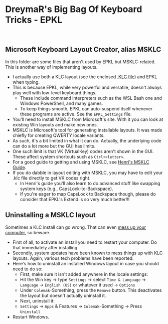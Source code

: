 DreymaR's Big Bag Of Keyboard Tricks - EPKL
===========================================
<br>

Microsoft Keyboard Layout Creator, alias MSKLC
----------------------------------------------
In this folder are some files that aren't used by EPKL but MSKLC-related. This is another way of implementing layouts.
- I actually use both a KLC layout (see the enclosed [.KLC file][MyCAWS]) and EPKL when typing.
- This is because EPKL, while very powerful and versatile, doesn't always play well with low-level keyboard things.
	- These include command interpreters such as the WSL Bash one and Windows PowerShell, and many games.
	- To keep things smooth, EPKL can auto-suspend itself whenever these programs are active. See the `EPKL_Settings` file.
- You'll need to install MSKLC from Microsoft's site. With it you can look at existing Win layouts and make new ones.
- MSKLC is Microsoft's tool for generating installable layouts. It was made chiefly for creating QWERTY locale variants.
- As such, it's a bit limited in what it can do. Actually, the underlying code can do a lot more but the GUI has limits.
- One such limit is that VK (VirtualKey) codes aren't shown in the GUI. These affect system shortcuts such as `Ctrl+<letter>`.
- For a good guide to getting and using MSKLC, see [Henri's MSKLC Guide][MSKLCg].
- If you do dabble in layout editing with MSKLC, you may have to edit your .klc file directly to get VK codes right.
	- In Henri's guide you'll also learn to do advanced stuff like swapping system keys (e.g., CapsLock-to-Backspace).
	- If you're eager to map CapsLock to Backspace though, please do consider that EPKL's Extend is so very much better!!!

Uninstalling a MSKLC layout
---------------------------
Sometimes a KLC install can go wrong. That can even [mess up your computer][KLCtec], so beware.
- First of all, to activate an install you need to restart your computer. Do that immediately after installing.
- Secondly, system updates have been known to mess things up with KLC layouts. Again, various tech problems have been reported.
- Here's how to uninstall an installed Windows layout in case you should need to do so:
	- First, make sure it isn't added anywhere in the locale settings:
	- Hit the Win key → type `Settings` → select `Time & Language` → `Language` → `English (US)` or whatever it used → `Options`
	- Under `Colemak`-Something, press the `Remove` button. This deactivates the layout but doesn't actually uninstall it.
	- Next, uninstall it:
	- `Settings` → `Apps` & Features → `Colemak`-Something → Press `Uninstall`
- Restart Windows.


[MyCAWS]: ./Cmk-CAWS-eD-WIP.klc (my Work-In-Progress MSKLC Colemak-CAWS layout file)
[MSKLCg]: https://msklc-guide.github.io/ (Henri's MSKLC Guide)
[KLCtec]: https://forum.colemak.com/topic/2785-techinal-issues-after-using-colemak/#p24299 (A case of technical trouble with MSKLC)
